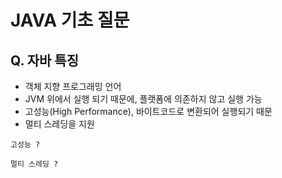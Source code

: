 # JAVA 기초 질문

## Q. 자바 특징
- 객체 지향 프로그래밍 언어
- JVM 위에서 실행 되기 때문에, 플랫폼에 의존하지 않고 실행 가능
- 고성능(High Performance), 바이트코드로 변환되어 실행되기 때문
- 멀티 스레딩을 지원

```
고성능 ?

멀티 스레딩 ?
```